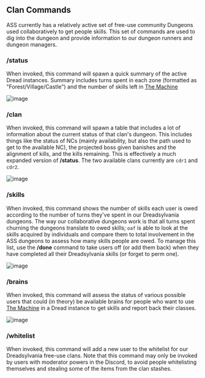 ## Clan Commands

ASS currently has a relatively active set of free-use community Dungeons used collaboratively to get people skills. This set of commands are used to dig into the dungeon and provide information to our dungeon runners and dungeon managers.

### /status

When invoked, this command will spawn a quick summary of the active Dread instances. Summary includes turns spent in each zone (formatted as "Forest/Village/Castle") and the number of skills left in [The Machine](https://wiki.kingdomofloathing.com/The_Machine)

![image](https://user-images.githubusercontent.com/8014761/172421429-7d7a4b03-61f3-4825-879e-b21e6a30f6d2.png)

### /clan

When invoked, this command will spawn a table that includes a lot of information about the current status of that clan's dungeon. This includes things like the status of NCs (mainly availability, but also the path used to get to the available NC), the projected boss given banishes and the alignment of kills, and the kills remaining. This is effectively a much expanded version of **/status**. The two available clans currently are `cdr1` and `cdr2`.

![image](https://user-images.githubusercontent.com/8014761/172420877-1b6eddc2-9c47-4f21-bf3a-b76dc3167bd9.png)

### /skills

When invoked, this command shows the number of skills each user is owed according to the number of turns they've spent in our Dreadsylvania dungeons. The way our collaborative dungeons work is that all turns spent churning the dungeons translate to owed skills; `oaf` is able to look at the skills acquired by individuals and compare them to total involvement in the ASS dungeons to assess how many skills people are owed. To manage this list, use the **/done** command to take users off (or add them back) when they have completed all their Dreadsylvania skills (or forget to perm one).

![image](https://user-images.githubusercontent.com/8014761/172422468-80769cb7-8b8c-45b5-a554-b4f682c6d46f.png)

### /brains

When invoked, this command will assess the status of various possible users that could (in theory) be available brains for people who want to use [The Machine](https://wiki.kingdomofloathing.com/The_Machine) in a Dread instance to get skills and report back their classes.

![image](https://user-images.githubusercontent.com/8014761/172420340-6662a773-7e2a-441c-82de-5a1066203b54.png)

### /whitelist

When invoked, this command will add a new user to the whitelist for our Dreadsylvania free-use clans. Note that this command may only be invoked by users with moderator powers in the Discord, to avoid people whitelisting themselves and stealing some of the items from the clan stashes.
